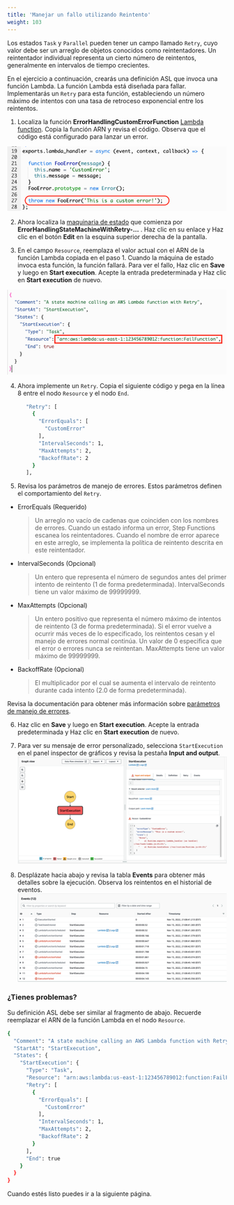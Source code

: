 ```yaml
---
title: 'Manejar un fallo utilizando Reintento'
weight: 103
---
```


Los estados `Task` y `Parallel` pueden tener un campo llamado `Retry`, cuyo valor debe ser un arreglo de objetos conocidos como reintentadores. Un reintentador individual representa un cierto número de reintentos, generalmente en intervalos de tiempo crecientes.

En el ejercicio a continuación, crearás una definición ASL que invoca una función Lambda. La función Lambda está diseñada para fallar. Implementarás un `Retry` para esta función, estableciendo un número máximo de intentos con una tasa de retroceso exponencial entre los reintentos.

1. Localiza la función **ErrorHandlingCustomErrorFunction** [Lambda function](https://console.aws.amazon.com/lambda/home). Copia la función ARN y revisa el código. Observa que el código está configurado para lanzar un error.

![Lambda function throws FooError](/static/img/module-8/error-handling-lambda-foo-error.png)

2. Ahora localiza la [maquinaria de estado](https://console.aws.amazon.com/states/home) que comienza por **ErrorHandlingStateMachineWithRetry-...** . Haz clic en su enlace y Haz clic en el botón **Edit** en la esquina superior derecha de la pantalla.

3. En el campo `Resource`, reemplaza el valor actual con el ARN de la función Lambda copiada en el paso 1. Cuando la máquina de estado invoca esta función, la función fallará. Para ver el fallo, Haz clic en **Save** y luego en **Start execution**. Acepte la entrada predeterminada y Haz clic en **Start execution** de nuevo.

![Replace Lambda function ARN](/static/img/module-8/error-handling-state-machine-retry.png)

4. Ahora implemente un `Retry`. Copia el siguiente código y pega en la línea 8 entre el nodo `Resource` y el nodo `End`.

```bash
      "Retry": [
        {
          "ErrorEquals": [
            "CustomError"
          ],
          "IntervalSeconds": 1,
          "MaxAttempts": 2,
          "BackoffRate": 2
        }
      ],
```

5. Revisa los parámetros de manejo de errores. Estos parámetros definen el comportamiento del `Retry`.

- ErrorEquals (Requerido)

  > Un arreglo no vacío de cadenas que coinciden con los nombres de errores. Cuando un estado informa un error, Step Functions escanea los reintentadores. Cuando el nombre de error aparece en este arreglo, se implementa la política de reintento descrita en este reintentador.

- IntervalSeconds (Opcional)

  > Un entero que representa el número de segundos antes del primer intento de reintento (1 de forma predeterminada). IntervalSeconds tiene un valor máximo de 99999999.

- MaxAttempts (Opcional)

  > Un entero positivo que representa el número máximo de intentos de reintento (3 de forma predeterminada). Si el error vuelve a ocurrir más veces de lo especificado, los reintentos cesan y el manejo de errores normal continúa. Un valor de 0 especifica que el error o errores nunca se reintentan. MaxAttempts tiene un valor máximo de 99999999.

- BackoffRate (Opcional)

  > El multiplicador por el cual se aumenta el intervalo de reintento durante cada intento (2.0 de forma predeterminada).

Revisa la documentación para obtener más información sobre [parámetros de manejo de errores](https://docs.aws.amazon.com/step-functions/latest/dg/concepts-error-handling.html).

6. Haz clic en **Save** y luego en **Start execution**. Acepte la entrada predeterminada y Haz clic en **Start execution** de nuevo.

7. Para ver su mensaje de error personalizado, selecciona `StartExecution` en el panel inspector de gráficos y revisa la pestaña **Input and output**.
   ![Failure using Retry output](/static/img/module-8/error-handling-custom-error-retry-output.png)

8. Desplázate hacia abajo y revisa la tabla **Events** para obtener más detalles sobre la ejecución. Observa los reintentos en el historial de eventos.
   ![Failure using Retry event history](/static/img/module-8/error-handling-custom-error-retry-event-history.png)

### ¿Tienes problemas?

Su definición ASL debe ser similar al fragmento de abajo. Recuerde reemplazar el ARN de la función Lambda en el nodo `Resource`.

```bash
{
  "Comment": "A state machine calling an AWS Lambda function with Retry",
  "StartAt": "StartExecution",
  "States": {
    "StartExecution": {
      "Type": "Task",
      "Resource": "arn:aws:lambda:us-east-1:123456789012:function:FailFunction",
      "Retry": [
        {
          "ErrorEquals": [
            "CustomError"
          ],
          "IntervalSeconds": 1,
          "MaxAttempts": 2,
          "BackoffRate": 2
        }
      ],
      "End": true
    }
  }
}
```

Cuando estés listo puedes ir a la siguiente página.
